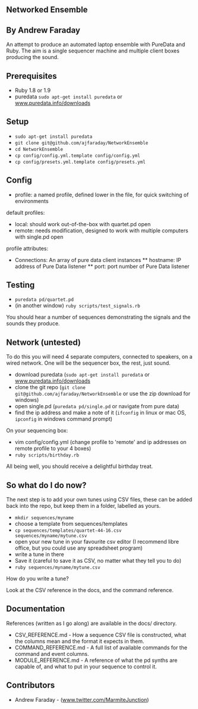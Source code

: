 Networked Ensemble
------------------
By Andrew Faraday
------------------

An attempt to produce an automated laptop ensemble with PureData and Ruby. The aim is a single sequencer machine and multiple client boxes producing the sound. 

Prerequisites
-------------

* Ruby 1.8 or 1.9
* puredata `sudo apt-get install puredata` or www.puredata.info/downloads

Setup
-----

* `sudo apt-get install puredata`
* `git clone git@github.com/ajfaraday/NetworkEnsemble`
* `cd NetworkEnsemble`
* `cp config/config.yml.template config/config.yml`
* `cp config/presets.yml.template config/presets.yml`

Config
------

* profile: a named profile, defined lower in the file, for quick switching of environments

default profiles:

* local: should work out-of-the-box with quartet.pd open
* remote: needs modification, designed to work with multiple computers with single.pd open

profile attributes:

* Connections: An array of pure data client instances
** hostname: IP address of Pure Data listener
** port: port number of Pure Data listener

Testing
-------

* `puredata pd/quartet.pd`
* (in another window) `ruby scripts/test_signals.rb`

You should hear a number of sequences demonstrating the signals and the sounds they produce.

Network (untested)
------------------

To do this you will need 4 separate computers, connected to speakers, on a wired network. One will be the sequencer box, the rest, just sound.

* download puredata (`sudo apt-get install puredata` or www.puredata.info/downloads
* clone the git repo (`git clone git@github.com/ajfaraday/NetworkEnsemble` or use the zip download for windows)
* open single.pd (`puredata pd/single.pd` or navigate from pure data)
* find the ip address and make a note of it (`ifconfig` in linux or mac OS, `ipconfig` in windows command prompt)

On your sequencing box:

* vim config/config.yml (change profile to 'remote' and ip addresses on remote profile to your 4 boxes)
* `ruby scripts/birthday.rb`

All being well, you should receive a delightful birthday treat.


So what do I do now?
--------------------

The next step is to add your own tunes using CSV files, these can be added back into the repo, but keep them in a folder, labelled as yours.

* `mkdir sequences/myname`
* choose a template from sequences/templates
* `cp sequences/templates/quartet-44-16.csv sequences/myname/mytune.csv` 
* open your new tune in your favourite csv editor (I recommend libre office, but you could use any spreadsheet program)
* write a tune in there
* Save it (careful to save it as CSV, no matter what they tell you to do)
* `ruby sequences/myname/mytune.csv`

How do you write a tune?

Look at the CSV reference in the docs, and the command reference.

Documentation
-------------

References (written as I go along) are available in the docs/ directory. 

* CSV_REFERENCE.md - How a sequence CSV file is constructed, what the columns mean and the format it expects in them.
* COMMAND_REFERENCE.md - A full list of available commands for the command and event columns.
* MODULE_REFERENCE.md - A reference of what the pd synths are capable of, and what to put in your sequence to control it.

Contributors
------------

* Andrew Faraday - (www.twitter.com/MarmiteJunction)


